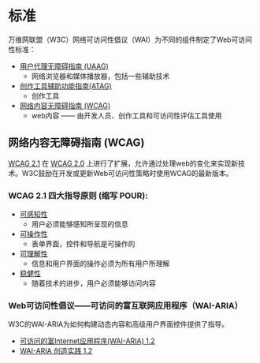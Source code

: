 # 标准


万维网联盟（W3C）网络可访问性倡议（WAI）为不同的组件制定了Web可访问性标准：

- [用户代理无障碍指南 (UAAG)](https://www.w3.org/WAI/standards-guidelines/uaag/)
  - 网络浏览器和媒体播放器，包括一些辅助技术
- [创作工具辅助功能指南(ATAG)](https://www.w3.org/WAI/standards-guidelines/atag/)
  - 创作工具
- [网络内容无障碍指南 (WCAG)](https://www.w3.org/WAI/standards-guidelines/wcag/)
  - web内容 —— 由开发人员、创作工具和可访问性评估工具使用

## 网络内容无障碍指南 (WCAG)

[WCAG 2.1](https://www.w3.org/TR/WCAG21/) 在 [WCAG 2.0](https://www.w3.org/TR/WCAG20/) 上进行了扩展，允许通过处理web的变化来实现新技术。W3C鼓励在开发或更新Web可访问性策略时使用WCAG的最新版本。

### WCAG 2.1 四大指导原则 (缩写 POUR):

- [可感知性](https://www.w3.org/TR/WCAG21/#perceivable)
  - 用户必须能够感知所呈现的信息
- [可操作性](https://www.w3.org/TR/WCAG21/#operable)
  - 表单界面，控件和导航是可操作的
- [可理解性](https://www.w3.org/TR/WCAG21/#understandable)
  - 信息和用户界面的操作必须为所有用户所理解
- [稳健性](https://www.w3.org/TR/WCAG21/#robust)
  - 随着技术的进步，用户必须能够访问内容

### Web可访问性倡议——可访问的富互联网应用程序（WAI-ARIA）

W3C的WAI-ARIA为如何构建动态内容和高级用户界面控件提供了指导。

- [可访问的富Internet应用程序(WAI-ARIA) 1.2](https://www.w3.org/TR/wai-aria-1.2/)
- [WAI-ARIA 创造实践 1.2](https://www.w3.org/TR/wai-aria-practices-1.2/)
